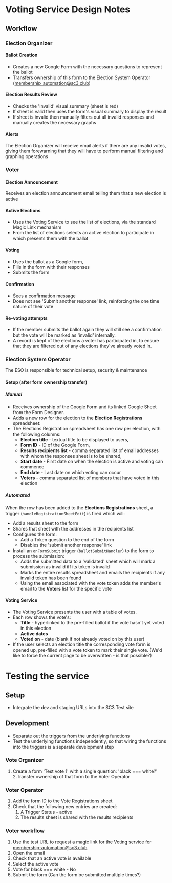 # Voting Service Design Notes
## Workflow
### Election Organizer
#### Ballot Creation
* Creates a new Google Form with the necessary questions to represent the ballot
* Transfers ownership of this form to the Election System Operator (membership_automation@sc3.club)
#### Election Results Review
* Checks the 'Invalid' visual summary (sheet is red)
* If sheet is valid then uses the form's visual summary to display the result
* If sheet is invalid then manually filters out all invalid responses and manually creates the necessary graphs
#### Alerts
The Election Organizer will receive email alerts if there are any invalid votes, giving them forewarning that they will have to perform manual filtering and graphing operations
### Voter
#### Election Announcement
Receives an election announcement email telling them that a new election is active
#### Active Elections
* Uses the Voting Service to see the list of elections, via the standard Magic Link mechanism
* From the list of elections selects an active election to participate in which presents them with the ballot
#### Voting
* Uses the ballot as a Google form,
* Fills in the form with their responses
* Submits the form
#### Confirmation
* Sees a confirmation message
* Does not see 'Submit another response' link, reinforcing the one time nature of their vote
#### Re-voting attempts
* If the member submits the ballot again they will still see a confirmation but the vote will be marked as 'invalid' internally.
* A record is kept of the elections a voter has participated in, to ensure that they are filtered out of any elections they've already voted in.
### Election System Operator
The ESO is responsible for technical setup, security & maintenance
#### Setup (after form ownership transfer)
##### Manual
* Receives ownership of the Google Form and its linked Google Sheet from the Form Designer.
* Adds a new row for the election to the **Election Registrations** spreadsheet:
* The Elections Registration spreadsheet has one row per election, with the following columns:
  * **Election title** - textual title to be displayed to users, 
  * **Form ID** - ID of the Google Form,
  * **Results recipients list** - comma separated list of email addresses with whom the responses sheet is to be shared, 
  * **Start date** - First date on when the election is active and voting can commence
  * **End date** - Last date on which voting can occur
  * **Voters** - comma separated list of members that have voted in this election
##### Automated
When the row has been added to the **Elections Registrations** sheet, a trigger (`handleRegistrationSheetEdit`) is fired which will:
* Add a results sheet to the form
* Shares that sheet with the addresses in the recipients list
* Configures the form:
  * Add a Token question to the end of the form
  * Disables the 'submit another response' link
* Install an `onFormSubmit` trigger (`ballotSubmitHandler`) to the form to process the submission:
  * Adds the submitted data to a 'validated' sheet which will mark a submission as invalid iff its token is invalid
  * Marks the entire results spreadsheet and emails the recipients if any invalid token has been found
  * Using the email associated with the vote token adds the member's email to the **Voters** list for the specific vote
#### Voting Service
* The Voting Service presents the user with a table of votes.
* Each row shows the vote's:
  *  **Title** - hyperlinked to the pre-filled ballot if the vote hasn't yet voted in this election
  *  **Active dates**
  *  **Voted on** - date (blank if not already voted on by this user)
*  If the user selects an election title the corresponding vote form is opened up, pre-filled with a vote token to mark their single vote. (We'd like to force the current page to be overwritten - is that possible?)
# Testing the service
## Setup
* Integrate the dev and staging URLs into the SC3 Test site
## Development
* Separate out the triggers from the underlying functions
* Test the underlying functions independently, so that wiring the functions into the triggers is a separate development step
### Vote Organizer
1. Create a form 'Test vote 1' with a single question: 'black === white?'
2.Transfer ownership of that form to the Voter Operator
### Voter Operator
1. Add the form ID to the Vote Registrations sheet
2. Check that the following new entries are created:
   1. A Trigger Status - active
   2. The results sheet is shared with the results recipients
### Voter workflow
1. Use the test URL to request a magic link for the Voting service for membership-automation@sc3.club
2. Open the email
3. Check that an active vote is available
4. Select the active vote
5. Vote for black === white - No
6. Submit the form (Can the form be submitted multiple times?)
### 